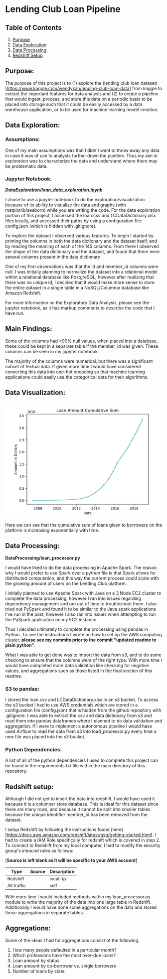# Lending Club Loan Pipeline

## Table of Contents

1. [Purpose](https://github.com/github.com/yohn-dezmon/lending-club-loan-pipeline#purpose)
2. [Data Exploration](https://github.com/github.com/yohn-dezmon/lending-club-loan-pipeline#data-exploration)
3. [Data Processing](https://github.com/github.com/yohn-dezmon/lending-club-loan-pipeline#data-processing)
4. [Redshift Setup](https://github.com/github.com/yohn-dezmon/lending-club-loan-pipeline#redshift-setup)


## Purpose:
The purpose of this project is to (1) explore the (lending club loan dataset)[https://www.kaggle.com/wendykan/lending-club-loan-data] from kaggle to extract the important
features for data analysis and (2) to create a pipeline that would ingest, process,
and store this data on a periodic basis to be placed into storage such that it could be easily accessed by a data warehouse application, or to be used for machine learning model creation.

## Data Exploration:

### Assumptions:

One of my main assumptions was that I didn't want to throw away any data in case it was of use to analysts further down the pipeline. Thus my aim in exploration was to characterize the data and understand where there may be problematic data.

### Jupyter Notebook:

***DataExploration/loan_data_exploration.ipynb***

I chose to use a jupyter notebook to do the exploration/visualization because of its ability to visualize
the data and graphs (with matplotlib/seaborn) while you are writing the code. For the data exploration
portion of this project, I accessed the loan.csv and LCDataDictionary.xlsx files locally, and
accessed their paths by using a configuration file: config.json (which is hidden with .gitignore).

To explore the dataset I observed various features. To begin I started by printing the
columns in both the data dictionary and the dataset itself, and by reading the meaning of
each of the 145 columns. From there I observed the shape of the data dictionary and
the dataset, and found that there were several columns present in the data dictionary

One of my first observations was that the id and member_id columns were null. I was initially
planning to normalize the dataset into a relational model within a relational database like
PostgreSQL, however after realizing that there was no unique id, I decided that it would
make more sense to store the entire dataset in a single table in a NoSQL/Columnar database
like Amazon Redshift.

For more information on the Exploratory Data Analysis, please see the jupyter notebook,
as it has markup comments to describe the code that I have run.

## Main Findings:

Some of the columns had >90% null values, when placed into a database, these could be kept in a separate table
if the member_id was given. These columns can be seen in my jupyter notebook.

The majority of the columns were numerical, but there was a significant subset of textual data.
If given more time I would have considered converting this data into one-hot encoding so that
machine learning applications could easily use the categorical data for their algorithms.

## Data Visualization:

![Loan Amount Cumulative Sum](ScreenShots/LoanAmtCumSum.png)

Here we can see that the cumulative sum of loans given to borrowers on the platform is increasing
exponentially with time.

## Data Processing:

**DataProcessing/loan_processor.py**

I would have liked to do the data processing in Apache Spark. The reason why I would prefer to use
Spark over a python file is that Spark allows for distributed computation, and this way the current
process could scale with the growing amount of users on the Lending Club platform.

I initially planned to use Apache Spark with Java on a 3 Node EC2 cluster to complete the data processing, however I ran into issues regarding dependency management and ran out of time to troubleshoot them.
I also tried out PySpark and found it to be similar to the Java spark applications I've run in the past,
however I also ran into issues when attempting to run the PySpark application on my EC2 instance.

Thus I decided ultimately to complete the processing using pandas in Python. To see the instructions I wrote on how to set up the AWS computing cluster, **please see my commits prior to the commit "updated readme to plain python"**.

What I was able to get done was to import the data from s3, and to do some checking to ensure that
the columns were of the right type. With more time I would have completed more data validation
like checking for negative values, and aggregations such as those listed in the final section of this readme.


### S3 to pandas:

I stored the loan.csv and LCDataDictionary.xlsx in an s3 bucket. To access the s3 bucket
I had to use AWS credentials which are stored in a configuration file (config.json) that is
hidden from the github repository with .gitignore.
I was able to extract the csv and data dictionary from s3 and read them into pandas dataframes
where I planned to do data validation and aggregation.
If I were to implement a autonomous pipeline I would have used Airflow to read the
data from s3 into load_processor.py every time a new file was placed into the s3 bucket.


### Python Dependencies:

A list of all of the python dependencies I used to complete this project can be found in the
requirements.txt file within the main directory of this repository.

## Redshift setup:

Although I did not get to insert the data into redshift, I would have used it because it is a
columnar store database. This is ideal for this dataset since there are many rows, and because
it cannot be split into smaller tables because the unique identifier member_id has been
removed from the dataset.

I setup Redshift by following the instructions found (here)[https://docs.aws.amazon.com/redshift/latest/gsg/getting-started.html].
I had to create a IAM Role specifically for redshift which is covered in step 2.
To connect to Redshift from my local computer, I had to modify the security group's
inbound rules as follows:

[**Source is left blank as it will be specific to your AWS account**]

| Type | Source | Description |
|-----------|---------|----------------|
| Redshift | <local-ip> | local-ip |
| All traffic | <spark-security-group> | self |

With more time I would included methods within my loan_processor.py module to
write the majority of the data into one large table in Redshift. Additionally I would have done some aggregations
on the data and stored those aggregations in separate tables.

## Aggregations:

Some of the ideas I had for aggregations consist of the following:

1. How many people defaulted in a particular month?
2. Which professions have the most over-due loans?
3. Loan amount by status
4. Loan amount by co-borrower vs. single borrowers
5. Number of loans by state
